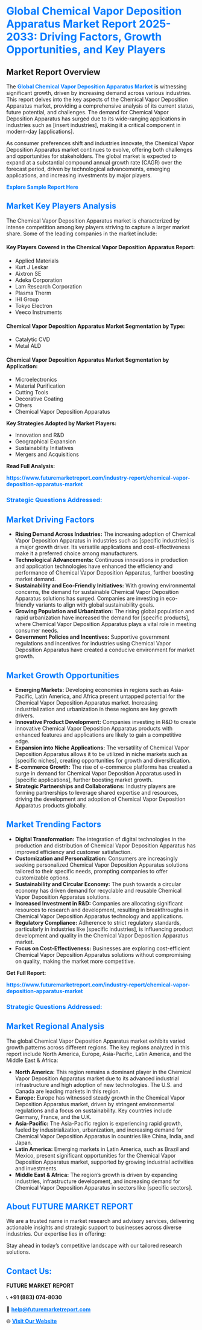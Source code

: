 <h1 style="color: #007BFF;">Global Chemical Vapor Deposition Apparatus Market Report 2025-2033: Driving Factors, Growth Opportunities, and Key Players</h1>

<section id="overview">
<h2>Market Report Overview</h2>
<p>The <a href="https://www.futuremarketreport.com/industry-report/chemical-vapor-deposition-apparatus-market" style="color: #007BFF; text-decoration: none;"><strong>Global Chemical Vapor Deposition Apparatus Market</strong></a> is witnessing significant growth, driven by increasing demand across various industries. This report delves into the key aspects of the Chemical Vapor Deposition Apparatus market, providing a comprehensive analysis of its current status, future potential, and challenges. The demand for Chemical Vapor Deposition Apparatus has surged due to its wide-ranging applications in industries such as [insert industries], making it a critical component in modern-day [applications].</p>
<p>As consumer preferences shift and industries innovate, the Chemical Vapor Deposition Apparatus market continues to evolve, offering both challenges and opportunities for stakeholders. The global market is expected to expand at a substantial compound annual growth rate (CAGR) over the forecast period, driven by technological advancements, emerging applications, and increasing investments by major players.</p>
</section>

<section id="overview">
<p><a href="https://www.futuremarketreport.com/request-sample/reportId=128638" style="color: #007BFF; text-decoration: none;"><strong>Explore Sample Report Here</strong></a></p>
</section>

<section id="key-players">
<h2 style="color: #007BFF;">Market Key Players Analysis</h2>
<p>The Chemical Vapor Deposition Apparatus market is characterized by intense competition among key players striving to capture a larger market share. Some of the leading companies in the market include:</p>
<h4>Key Players Covered in the Chemical Vapor Deposition Apparatus Report:</h4>
<ul><li>Applied Materials</li><li>Kurt J Leskar</li><li>Aixtron SE</li><li>Adeka Corporation</li><li>Lam Research Corporation</li><li>Plasma Therm</li><li>IHI Group</li><li>Tokyo Electron</li><li>Veeco Instruments</li></ul>
<h4>Chemical Vapor Deposition Apparatus Market Segmentation by Type:</h4>
<ul><li>Catalytic CVD</li><li>Metal ALD</li></ul>

<h4>Chemical Vapor Deposition Apparatus Market Segmentation by Application:</h4>
<ul><li>Microelectronics</li><li>Material Purification</li><li>Cutting Tools</li><li>Decorative Coating</li><li>Others</li><li>Chemical Vapor Deposition Apparatus</li></ul>
<p><strong>Key Strategies Adopted by Market Players:</strong></p>
<ul>
<li>Innovation and R&D</li>
<li>Geographical Expansion</li>
<li>Sustainability Initiatives</li>
<li>Mergers and Acquisitions</li>
</ul>
</section>

<section>
<p><strong>Read Full Analysis: </strong></p><a href="https://www.futuremarketreport.com/industry-report/chemical-vapor-deposition-apparatus-market" style="color: #007BFF; text-decoration: none;"><strong>https://www.futuremarketreport.com/industry-report/chemical-vapor-deposition-apparatus-market</strong></a>
<h3 style="color: #007BFF;">Strategic Questions Addressed:</h3>
</section>

<section id="driving-factors">
<h2 style="color: #007BFF;">Market Driving Factors</h2>
<ul>
<li><strong>Rising Demand Across Industries:</strong> The increasing adoption of Chemical Vapor Deposition Apparatus in industries such as [specific industries] is a major growth driver. Its versatile applications and cost-effectiveness make it a preferred choice among manufacturers.</li>
<li><strong>Technological Advancements:</strong> Continuous innovations in production and application technologies have enhanced the efficiency and performance of Chemical Vapor Deposition Apparatus, further boosting market demand.</li>
<li><strong>Sustainability and Eco-Friendly Initiatives:</strong> With growing environmental concerns, the demand for sustainable Chemical Vapor Deposition Apparatus solutions has surged. Companies are investing in eco-friendly variants to align with global sustainability goals.</li>
<li><strong>Growing Population and Urbanization:</strong> The rising global population and rapid urbanization have increased the demand for [specific products], where Chemical Vapor Deposition Apparatus plays a vital role in meeting consumer needs.</li>
<li><strong>Government Policies and Incentives:</strong> Supportive government regulations and incentives for industries using Chemical Vapor Deposition Apparatus have created a conducive environment for market growth.</li>
</ul>
</section>

<section id="growth-opportunities">
<h2 style="color: #007BFF;">Market Growth Opportunities</h2>
<ul>
<li><strong>Emerging Markets:</strong> Developing economies in regions such as Asia-Pacific, Latin America, and Africa present untapped potential for the Chemical Vapor Deposition Apparatus market. Increasing industrialization and urbanization in these regions are key growth drivers.</li>
<li><strong>Innovative Product Development:</strong> Companies investing in R&D to create innovative Chemical Vapor Deposition Apparatus products with enhanced features and applications are likely to gain a competitive edge.</li>
<li><strong>Expansion into Niche Applications:</strong> The versatility of Chemical Vapor Deposition Apparatus allows it to be utilized in niche markets such as [specific niches], creating opportunities for growth and diversification.</li>
<li><strong>E-commerce Growth:</strong> The rise of e-commerce platforms has created a surge in demand for Chemical Vapor Deposition Apparatus used in [specific applications], further boosting market growth.</li>
<li><strong>Strategic Partnerships and Collaborations:</strong> Industry players are forming partnerships to leverage shared expertise and resources, driving the development and adoption of Chemical Vapor Deposition Apparatus products globally.</li>
</ul>
</section>

<section id="trending-factors">
<h2 style="color: #007BFF;">Market Trending Factors</h2>
<ul>
<li><strong>Digital Transformation:</strong> The integration of digital technologies in the production and distribution of Chemical Vapor Deposition Apparatus has improved efficiency and customer satisfaction.</li>
<li><strong>Customization and Personalization:</strong> Consumers are increasingly seeking personalized Chemical Vapor Deposition Apparatus solutions tailored to their specific needs, prompting companies to offer customizable options.</li>
<li><strong>Sustainability and Circular Economy:</strong> The push towards a circular economy has driven demand for recyclable and reusable Chemical Vapor Deposition Apparatus solutions.</li>
<li><strong>Increased Investment in R&D:</strong> Companies are allocating significant resources to research and development, resulting in breakthroughs in Chemical Vapor Deposition Apparatus technology and applications.</li>
<li><strong>Regulatory Compliance:</strong> Adherence to strict regulatory standards, particularly in industries like [specific industries], is influencing product development and quality in the Chemical Vapor Deposition Apparatus market.</li>
<li><strong>Focus on Cost-Effectiveness:</strong> Businesses are exploring cost-efficient Chemical Vapor Deposition Apparatus solutions without compromising on quality, making the market more competitive.</li>
</ul>
</section>

<section>
<p><strong>Get Full Report: </strong></p><a href="https://www.futuremarketreport.com/industry-report/chemical-vapor-deposition-apparatus-market" style="color: #007BFF; text-decoration: none;"><strong>https://www.futuremarketreport.com/industry-report/chemical-vapor-deposition-apparatus-market</strong></a>
<h3 style="color: #007BFF;">Strategic Questions Addressed:</h3>
</section>


<section id="regional-analysis">
<h2 style="color: #007BFF;">Market Regional Analysis</h2>
<p>The global Chemical Vapor Deposition Apparatus market exhibits varied growth patterns across different regions. The key regions analyzed in this report include North America, Europe, Asia-Pacific, Latin America, and the Middle East & Africa:</p>
<ul>
<li><strong>North America:</strong> This region remains a dominant player in the Chemical Vapor Deposition Apparatus market due to its advanced industrial infrastructure and high adoption of new technologies. The U.S. and Canada are leading markets in this region.</li>
<li><strong>Europe:</strong> Europe has witnessed steady growth in the Chemical Vapor Deposition Apparatus market, driven by stringent environmental regulations and a focus on sustainability. Key countries include Germany, France, and the U.K.</li>
<li><strong>Asia-Pacific:</strong> The Asia-Pacific region is experiencing rapid growth, fueled by industrialization, urbanization, and increasing demand for Chemical Vapor Deposition Apparatus in countries like China, India, and Japan.</li>
<li><strong>Latin America:</strong> Emerging markets in Latin America, such as Brazil and Mexico, present significant opportunities for the Chemical Vapor Deposition Apparatus market, supported by growing industrial activities and investments.</li>
<li><strong>Middle East & Africa:</strong> The region’s growth is driven by expanding industries, infrastructure development, and increasing demand for Chemical Vapor Deposition Apparatus in sectors like [specific sectors].</li>
</ul>
</section>

<footer>
<h2 style="color: #007BFF;">About FUTURE MARKET REPORT</h2>
<p>We are a trusted name in market research and advisory services, delivering actionable insights and strategic support to businesses across diverse industries. Our expertise lies in offering:</p>

<p>Stay ahead in today’s competitive landscape with our tailored research solutions.</p>

<h2 style="color: #007BFF;">Contact Us:</h2>
<p><strong>FUTURE MARKET REPORT</strong></p>
<p>📞 <strong>+91 (883) 074-8030</strong></p>
<p>📧 <strong><a href="mailto:help@futuremarketreport.com" style="color: #007BFF;">help@futuremarketreport.com</a></strong></p>
<p>🌐 <strong><a href="https://www.futuremarketreport.com/" style="color: #007BFF;">Visit Our Website</a></strong></p>
</footer>